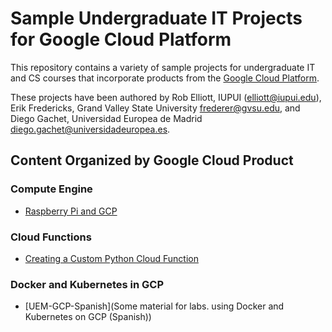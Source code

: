 # Sample Undergraduate IT Projects for Google Cloud Platform

This repository contains a variety of sample projects for undergraduate IT and CS courses that incorporate products from the [Google Cloud Platform](https://cloud.google.com/).

These projects have been authored by Rob Elliott, IUPUI ([elliott@iupui.edu](mailto://elliott@iupui.edu)), Erik Fredericks, Grand Valley State University [frederer@gvsu.edu](mailto://frederer@gvsu.edu), and Diego Gachet, Universidad Europea de Madrid [diego.gachet@universidadeuropea.es](mailto://diego.gachet@universidadeuropea.es).


## Content Organized by Google Cloud Product

### Compute Engine
* [Raspberry Pi and GCP](Raspberry-Pi-and-GCP)

### Cloud Functions
* [Creating a Custom Python Cloud Function](custom-cloud-function-python)

### Docker and Kubernetes in GCP
* [UEM-GCP-Spanish](Some material for labs. using Docker and Kubernetes on GCP (Spanish))
